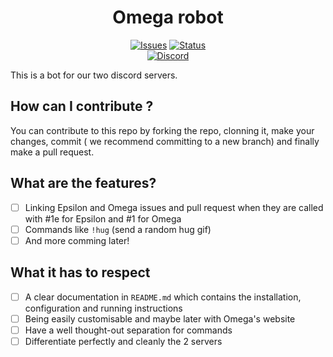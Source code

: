 <h1 align="center">Omega robot </h1>

<p align="center">
  <a href="https://github.com/Omega-Numworks/Omega-Robot/issues"><img alt="Issues" src="https://img.shields.io/github/issues/Omega-Numworks/Omega-robot?style=for-the-badge" /></a> <a href="https://github.com/Omega-Numworks/Omega-Robot"> <img alt ="Status" src="https://img.shields.io/badge/Status-Under%20developpement-yellow?style=for-the-badge"> </a>
  <br/>
  <a href="https://discord.gg/X2TWhh9"><img alt="Discord" src="https://img.shields.io/discord/663420259851567114?color=blue&labelColor=292929&label=chat%20-%20discord&logo=discord&style=for-the-badge" /></a>
</p>
This is a bot for our two discord servers.

## How can I contribute ?

You can contribute to this repo by forking the repo, clonning it, make your changes, commit ( we recommend committing to a new branch) and finally make a pull request.

##  What are the features?

- [ ] Linking Epsilon and Omega issues and pull request when they are called with #1e for Epsilon and #1 for Omega
- [ ] Commands like `!hug` (send a random hug gif)
- [ ] And more comming later!

## What it has to respect 
- [ ] A clear documentation in `README.md` which contains the installation, configuration and running instructions
- [ ] Being easily customisable and maybe later with Omega's website
- [ ] Have a well thought-out separation for commands
- [ ] Differentiate perfectly and cleanly the 2 servers
